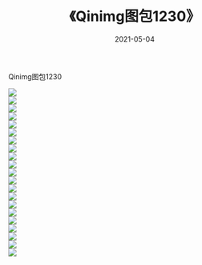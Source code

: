 ﻿---
layout: post
title:  《Qinimg图包1230》
date:   2021-05-04
img: http://imgx.orgx.ga/Qinimg图包/Qinimg图包1230/000.jpg
categories: [美女, 清纯, 唯美]
---

Qinimg图包1230

 ![](http://imgx.orgx.ga/Qinimg图包/Qinimg图包1230/001.jpg) <br>![](http://imgx.orgx.ga/Qinimg图包/Qinimg图包1230/002.jpg) <br>![](http://imgx.orgx.ga/Qinimg图包/Qinimg图包1230/003.jpg) <br>![](http://imgx.orgx.ga/Qinimg图包/Qinimg图包1230/004.jpg) <br>![](http://imgx.orgx.ga/Qinimg图包/Qinimg图包1230/005.jpg) <br>![](http://imgx.orgx.ga/Qinimg图包/Qinimg图包1230/006.jpg) <br>![](http://imgx.orgx.ga/Qinimg图包/Qinimg图包1230/007.jpg) <br>![](http://imgx.orgx.ga/Qinimg图包/Qinimg图包1230/008.jpg) <br>![](http://imgx.orgx.ga/Qinimg图包/Qinimg图包1230/009.jpg) <br>![](http://imgx.orgx.ga/Qinimg图包/Qinimg图包1230/010.jpg) <br>![](http://imgx.orgx.ga/Qinimg图包/Qinimg图包1230/011.jpg) <br>![](http://imgx.orgx.ga/Qinimg图包/Qinimg图包1230/012.jpg) <br>![](http://imgx.orgx.ga/Qinimg图包/Qinimg图包1230/013.jpg) <br>![](http://imgx.orgx.ga/Qinimg图包/Qinimg图包1230/014.jpg) <br>![](http://imgx.orgx.ga/Qinimg图包/Qinimg图包1230/015.jpg) <br>![](http://imgx.orgx.ga/Qinimg图包/Qinimg图包1230/016.jpg) <br>![](http://imgx.orgx.ga/Qinimg图包/Qinimg图包1230/017.jpg) <br>![](http://imgx.orgx.ga/Qinimg图包/Qinimg图包1230/018.jpg) <br>![](http://imgx.orgx.ga/Qinimg图包/Qinimg图包1230/019.jpg) <br>![](http://imgx.orgx.ga/Qinimg图包/Qinimg图包1230/020.jpg) <br>![](http://imgx.orgx.ga/Qinimg图包/Qinimg图包1230/021.jpg) <br>